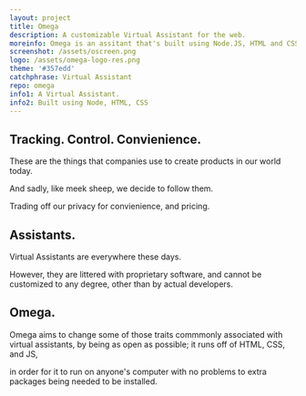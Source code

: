 ```yaml
---
layout: project
title: Omega
description: A customizable Virtual Assistant for the web.
moreinfo: Omega is an assitant that's built using Node.JS, HTML and CSS. It also uses 
screenshot: /assets/oscreen.png
logo: /assets/omega-logo-res.png
theme: '#357edd'
catchphrase: Virtual Assistant
repo: omega
info1: A Virtual Assistant.
info2: Built using Node, HTML, CSS
---
```


## Tracking. Control. Convienience.

These are the things that companies use to create products in our world today.

And sadly, like meek sheep, we decide to follow them.

Trading off our privacy for convienience, and pricing.

## Assistants.

Virtual Assistants are everywhere these days.

However, they are littered with proprietary software, and cannot be customized to any degree, other than by actual developers.

## Omega.

Omega aims to change some of those traits commmonly associated with virtual assistants, by being as open as possible; it runs off of HTML, CSS, and JS, 

in order for it to run on anyone's computer with no problems to extra packages being needed to be installed.

